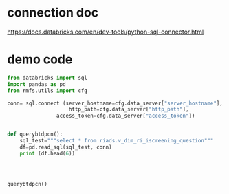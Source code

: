 # connection doc
  https://docs.databricks.com/en/dev-tools/python-sql-connector.html

# demo code
~~~ python
from databricks import sql
import pandas as pd
from rmfs.utils import cfg

conn= sql.connect (server_hostname=cfg.data_server["server_hostname"],
                    http_path=cfg.data_server["http_path"],
                access_token=cfg.data_server["access_token"])


def querybtdpcn():
    sql_test="""select * from riads.v_dim_ri_iscreening_question"""
    df=pd.read_sql(sql_test, conn)
    print (df.head(6))




querybtdpcn()




~~~

